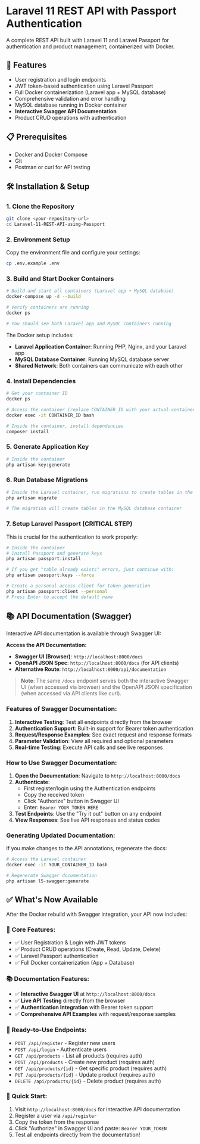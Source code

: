 # Laravel 11 REST API with Passport Authentication

A complete REST API built with Laravel 11 and Laravel Passport for authentication and product management, containerized with Docker.

## 🚀 Features

- User registration and login endpoints
- JWT token-based authentication using Laravel Passport
- Full Docker containerization (Laravel app + MySQL database)
- Comprehensive validation and error handling
- MySQL database running in Docker container
- **Interactive Swagger API Documentation**
- Product CRUD operations with authentication

## 📋 Prerequisites

- Docker and Docker Compose
- Git
- Postman or curl for API testing

## 🛠️ Installation & Setup

### 1. Clone the Repository

```bash
git clone <your-repository-url>
cd Laravel-11-REST-API-using-Passport
```

### 2. Environment Setup

Copy the environment file and configure your settings:

```bash
cp .env.example .env
```

### 3. Build and Start Docker Containers

```bash
# Build and start all containers (Laravel app + MySQL database)
docker-compose up -d --build

# Verify containers are running
docker ps

# You should see both Laravel app and MySQL containers running
```

The Docker setup includes:
- **Laravel Application Container**: Running PHP, Nginx, and your Laravel app
- **MySQL Database Container**: Running MySQL database server
- **Shared Network**: Both containers can communicate with each other

### 4. Install Dependencies

```bash
# Get your container ID
docker ps

# Access the container (replace CONTAINER_ID with your actual container ID)
docker exec -it CONTAINER_ID bash

# Inside the container, install dependencies
composer install
```

### 5. Generate Application Key

```bash
# Inside the container
php artisan key:generate
```

### 6. Run Database Migrations

```bash
# Inside the Laravel container, run migrations to create tables in the MySQL container
php artisan migrate

# The migration will create tables in the MySQL database container
```

### 7. Setup Laravel Passport (CRITICAL STEP)

This is crucial for the authentication to work properly:

```bash
# Inside the container
# Install Passport and generate keys
php artisan passport:install

# If you get "table already exists" errors, just continue with:
php artisan passport:keys --force

# Create a personal access client for token generation
php artisan passport:client --personal
# Press Enter to accept the default name
```



## 📚 API Documentation (Swagger)

Interactive API documentation is available through Swagger UI:

**Access the API Documentation:**
- **Swagger UI (Browser)**: `http://localhost:8000/docs`
- **OpenAPI JSON Spec**: `http://localhost:8000/docs` (for API clients)
- **Alternative Route**: `http://localhost:8000/api/documentation`

> **Note**: The same `/docs` endpoint serves both the interactive Swagger UI (when accessed via browser) and the OpenAPI JSON specification (when accessed via API clients like curl).

### Features of Swagger Documentation:

1. **Interactive Testing**: Test all endpoints directly from the browser
2. **Authentication Support**: Built-in support for Bearer token authentication
3. **Request/Response Examples**: See exact request and response formats
4. **Parameter Validation**: View all required and optional parameters
5. **Real-time Testing**: Execute API calls and see live responses

### How to Use Swagger Documentation:

1. **Open the Documentation**: Navigate to `http://localhost:8000/docs`
2. **Authenticate**: 
   - First register/login using the Authentication endpoints
   - Copy the received token
   - Click "Authorize" button in Swagger UI
   - Enter: `Bearer YOUR_TOKEN_HERE`
3. **Test Endpoints**: Use the "Try it out" button on any endpoint
4. **View Responses**: See live API responses and status codes

### Generating Updated Documentation:

If you make changes to the API annotations, regenerate the docs:

```bash
# Access the Laravel container
docker exec -it YOUR_CONTAINER_ID bash

# Regenerate Swagger documentation
php artisan l5-swagger:generate
```

## ✅ What's Now Available

After the Docker rebuild with Swagger integration, your API now includes:

### 🔧 **Core Features:**
- ✅ User Registration & Login with JWT tokens
- ✅ Product CRUD operations (Create, Read, Update, Delete)
- ✅ Laravel Passport authentication
- ✅ Full Docker containerization (App + Database)

### 📚 **Documentation Features:**
- ✅ **Interactive Swagger UI** at `http://localhost:8000/docs`
- ✅ **Live API Testing** directly from the browser
- ✅ **Authentication Integration** with Bearer token support
- ✅ **Comprehensive API Examples** with request/response samples

### 🚀 **Ready-to-Use Endpoints:**
- `POST /api/register` - Register new users
- `POST /api/login` - Authenticate users
- `GET /api/products` - List all products (requires auth)
- `POST /api/products` - Create new product (requires auth)
- `GET /api/products/{id}` - Get specific product (requires auth)
- `PUT /api/products/{id}` - Update product (requires auth)
- `DELETE /api/products/{id}` - Delete product (requires auth)

### 🎯 **Quick Start:**
1. Visit `http://localhost:8000/docs` for interactive API documentation
2. Register a user via `/api/register`
3. Copy the token from the response
4. Click "Authorize" in Swagger UI and paste: `Bearer YOUR_TOKEN`
5. Test all endpoints directly from the documentation!